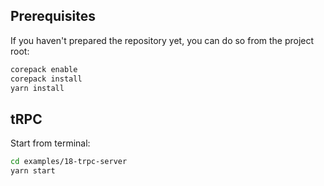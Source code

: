 ## Prerequisites

If you haven't prepared the repository yet, you can do so from the project root:

```bash
corepack enable
corepack install
yarn install
```

## tRPC

Start from terminal:

```bash
cd examples/18-trpc-server
yarn start
```
